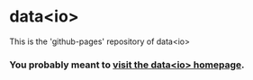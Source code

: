 # data&lt;io&gt;

This is the 'github-pages' repository of data&lt;io&gt;

### You probably meant to <a href="https://sitterheim.github.io/data.io-home/">visit the data&lt;io&gt; homepage</a>.
